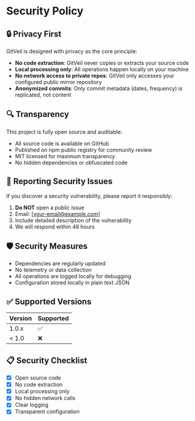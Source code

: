 # Security Policy

## 🔒 Privacy First

GitVeil is designed with privacy as the core principle:

- **No code extraction**: GitVeil never copies or extracts your source code
- **Local processing only**: All operations happen locally on your machine
- **No network access to private repos**: GitVeil only accesses your configured public mirror repository
- **Anonymized commits**: Only commit metadata (dates, frequency) is replicated, not content

## 🔍 Transparency

This project is fully open source and auditable:

- All source code is available on GitHub
- Published on npm public registry for community review
- MIT licensed for maximum transparency
- No hidden dependencies or obfuscated code

## 🐛 Reporting Security Issues

If you discover a security vulnerability, please report it responsibly:

1. **Do NOT** open a public issue
2. Email: [your-email@example.com]
3. Include detailed description of the vulnerability
4. We will respond within 48 hours

## 🛡️ Security Measures

- Dependencies are regularly updated
- No telemetry or data collection
- All operations are logged locally for debugging
- Configuration stored locally in plain text JSON

## ✅ Supported Versions

| Version | Supported          |
| ------- | ------------------ |
| 1.0.x   | :white_check_mark: |
| < 1.0   | :x:                |

## 📋 Security Checklist

- [x] Open source code
- [x] No code extraction
- [x] Local processing only
- [x] No hidden network calls
- [x] Clear logging
- [x] Transparent configuration
